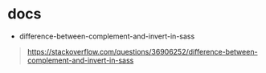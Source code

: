 # docs
- difference-between-complement-and-invert-in-sass
> https://stackoverflow.com/questions/36906252/difference-between-complement-and-invert-in-sass
